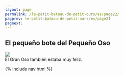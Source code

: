 ```yaml
---
layout: page
permalink: /le-petit-bateau-de-petit-ours/es/page22/
pagprev: le-petit-bateau-de-petit-ours/es/page21
pagnext:
---
```


## El pequeño bote del Pequeño Oso

<img src="{{ site.baseurl }}/img/le-petit-bateau-de-petit-ours/page22.jpg"/>

<div class="childbook-text">
El Gran Oso también estaba muy feliz.
</div>

{% include nav.html %}
